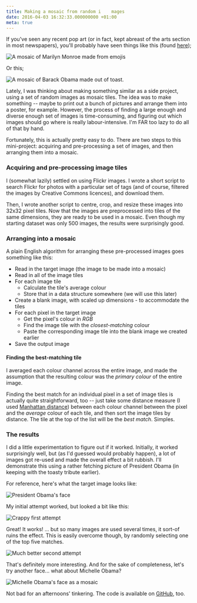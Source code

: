 ```yaml
---
title: Making a mosaic from random i    mages
date: 2016-04-03 16:32:33.000000000 +01:00
meta: true
---
```


If you've seen any recent pop art (or in fact, kept abreast of the arts section
in most newspapers), you'll probably have seen things like this (found
[here][1]);

[1]: http://cornejo-sanchez.deviantart.com/art/Marilyn-Monroe-mosaic-208815986
![A mosaic of Marilyn Monroe made from
emojis](/images/marilyn-monroe-mosaic.jpg)

Or this;

![A mosaic of Barack Obama made out of
toast.](/images/toastbama.jpg)

Lately, I was thinking about making something similar as a side project, using
a set of random images as mosaic tiles. The idea was to make something -- maybe
to print out a bunch of pictures and arrange them into a poster, for example.
However, the process of finding a large enough and diverse enough set of images
is time-consuming, and figuring out which images should go where is really
labour-intensive. I'm FAR too lazy to do all of that by hand.

Fortunately, this is actually pretty easy to do. There are two steps to this
mini-project: acquiring and pre-processing a set of images, and then arranging
them into a mosaic.

### Acquiring and pre-processing image tiles

I (somewhat lazily) settled on using Flickr images. I wrote a short script to
search Flickr for photos with a particular set of tags (and of course, filtered
the images by Creative Commons licences), and download them.

Then, I wrote another script to centre, crop, and resize these images into 32x32
pixel tiles. Now that the images are preprocessed into tiles of the same
dimensions, they are ready to be used in a mosaic. Even though my starting
dataset was only 500 images, the results were surprisingly good.

### Arranging into a mosaic

A plain English algorithm for arranging these pre-processed images goes
something like this:

* Read in the target image (the image to be made into a mosaic)
* Read in all of the image tiles
* For each image tile
    * Calculate the tile's average colour
    * Store that in a data structure somewhere (we will use this later)
* Create a blank image, with scaled up dimensions - to accommodate the tiles
* For each pixel in the target image
    * Get the pixel's colour in *RGB*
    * Find the image tile with the *closest-matching* colour
    * Paste the corresponding image tile into the blank image we created
      earlier
* Save the output image

#### Finding the best-matching tile

I averaged each colour channel across the entire image, and made the assumption
that the resulting colour was the *primary colour* of the entire image.

Finding the best match for an individual pixel in a set of image tiles is
actually quite straightforward, too -- just take some distance measure (I used
[Manhattan distance][2]) between each colour channel between the pixel and the
*average* colour of each tile, and then sort the image tiles by distance. The
tile at the top of the list will be the *best match*. Simples.

[2]: https://en.wikipedia.org/wiki/Taxicab_geometry


### The results

I did a little experimentation to figure out if it worked. Initially, it worked
surprisingly well, but (as I'd guessed would probably happen), a lot of images
got re-used and made the overall effect a bit rubbish. I'll demonstrate this
using a rather fetching picture of President Obama (in keeping with the toasty
tribute earlier).

For reference, here's what the target image looks like:

![President Obama's face](/images/obama-face.png)

My initial attempt worked, but looked a bit like this:

![Crappy first attempt](/images/obama-mosaic.jpg)

Great! It works! ... but so many images are used several times, it sort-of ruins
the effect. This is easily overcome though, by randomly selecting one of the top
five matches.

![Much better second
attempt](/images/obama-mosaic-attempt-2.jpg)

That's definitely more interesting. And for the sake of completeness, let's try
another face... what about Michelle Obama?

![Michelle Obama's face as a
mosaic](/images/michelle-mosaic.jpg)

Not bad for an afternoons' tinkering. The code is available on [GitHub][3], too.

[3]: https://github.com/charlienewey/image-mosaic
